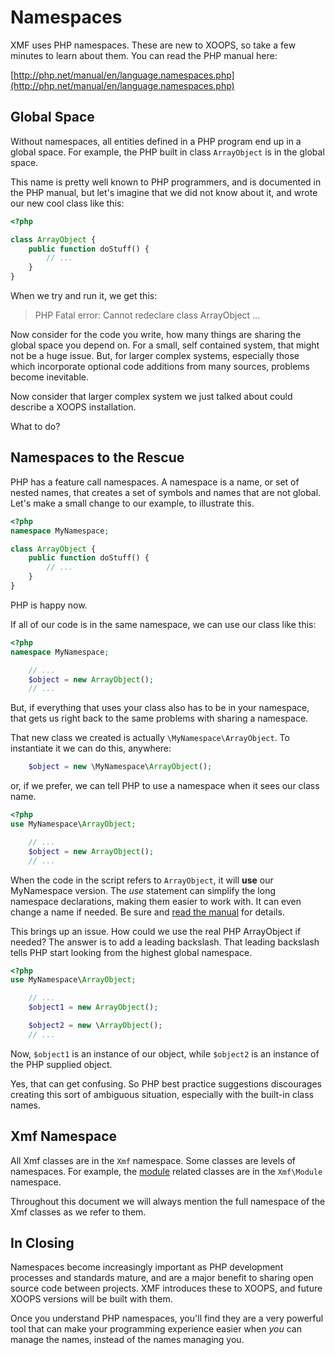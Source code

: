 # Namespaces

XMF uses PHP namespaces. These are new to XOOPS, so take a few minutes to learn about them. You can read the PHP manual here:

[http://php.net/manual/en/language.namespaces.php](http://php.net/manual/en/language.namespaces.php)

## Global Space

Without namespaces, all entities defined in a PHP program end up in a global space. For example, the PHP built in class `ArrayObject` is in the global space.

This name is pretty well known to PHP programmers, and is documented in the PHP manual, but let's imagine that we did not know about it, and wrote our new cool class like this:

```php
<?php

class ArrayObject {
    public function doStuff() {
        // ...
    }
}
```

When we try and run it, we get this:

> PHP Fatal error: Cannot redeclare class ArrayObject ...

Now consider for the code you write, how many things are sharing the global space you depend on. For a small, self contained system, that might not be a huge issue. But, for larger complex systems, especially those which incorporate optional code additions from many sources, problems become inevitable.

Now consider that larger complex system we just talked about could describe a XOOPS installation.

What to do?

## Namespaces to the Rescue

PHP has a feature call namespaces. A namespace is a name, or set of nested names, that creates a set of symbols and names that are not global. Let's make a small change to our example, to illustrate this.

```php
<?php
namespace MyNamespace;

class ArrayObject {
    public function doStuff() {
        // ...
    }
}
```

PHP is happy now.

If all of our code is in the same namespace, we can use our class like this:

```php
<?php
namespace MyNamespace;

    // ...
    $object = new ArrayObject();
    // ...
```

But, if everything that uses your class also has to be in your namespace, that gets us right back to the same problems with sharing a namespace.

That new class we created is actually `\MyNamespace\ArrayObject`. To instantiate it we can do this, anywhere:

```php
    $object = new \MyNamespace\ArrayObject();
```

or, if we prefer, we can tell PHP to use a namespace when it sees our class name.

```php
<?php
use MyNamespace\ArrayObject;

    // ...
    $object = new ArrayObject();
    // ...
```

When the code in the script refers to `ArrayObject`, it will **use** our MyNamespace version. The _use_ statement can simplify the long namespace declarations, making them easier to work with. It can even change a name if needed. Be sure and [read the manual](http://php.net/manual/en/language.namespaces.importing.php) for details.

This brings up an issue. How could we use the real PHP ArrayObject if needed? The answer is to add a leading backslash. That leading backslash tells PHP start looking from the highest global namespace.

```php
<?php
use MyNamespace\ArrayObject;

    // ...
    $object1 = new ArrayObject();

    $object2 = new \ArrayObject();
    // ...
```

Now, `$object1` is an instance of our object, while `$object2` is an instance of the PHP supplied object.

Yes, that can get confusing. So PHP best practice suggestions discourages creating this sort of ambiguous situation, especially with the built-in class names.

## Xmf Namespace

All Xmf classes are in the `Xmf` namespace. Some classes are levels of namespaces. For example, the [module]() related classes are in the `Xmf\Module` namespace.

Throughout this document we will always mention the full namespace of the Xmf classes as we refer to them.

## In Closing

Namespaces become increasingly important as PHP development processes and standards mature, and are a major benefit to sharing open source code between projects. XMF introduces these to XOOPS, and future XOOPS versions will be built with them.

Once you understand PHP namespaces, you'll find they are a very powerful tool that can make your programming experience easier when _you_ can manage the names, instead of the names managing you.

